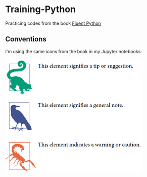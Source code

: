 # Training-Python

Practicing codes from the book [Fluent Python](https://learning.oreilly.com/library/view/fluent-python-2nd/9781492056348/)

## Conventions
I'm using the same icons from the book in my Jupyter notebooks:

![](https://raw.githubusercontent.com/berserkhmdvhb/Training-Python/main/figures/Convention.PNG)
